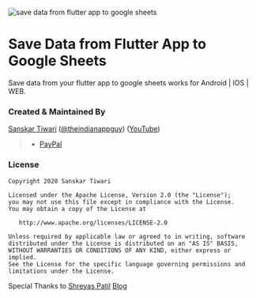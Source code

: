 ![save data from flutter app to google sheets](https://user-images.githubusercontent.com/55942632/75671234-4cbbf600-5ca4-11ea-94c0-e6668142efa7.png)

# Save Data from Flutter App to Google Sheets

Save data from your flutter app to google sheets works for Android | IOS | WEB.

### Created & Maintained By

[Sanskar Tiwari](https://github.com/theindianappguy) ([@theindianappguy](https://twitter.com/Theindianappguy)) ([YouTube](https://www.youtube.com/c/SanskarTiwari))

> 
>
> - [PayPal](https://paypal.me/iamsanskartiwari)

### License

    Copyright 2020 Sanskar Tiwari

    Licensed under the Apache License, Version 2.0 (the "License");
    you may not use this file except in compliance with the License.
    You may obtain a copy of the License at

       http://www.apache.org/licenses/LICENSE-2.0

    Unless required by applicable law or agreed to in writing, software
    distributed under the License is distributed on an "AS IS" BASIS,
    WITHOUT WARRANTIES OR CONDITIONS OF ANY KIND, either express or implied.
    See the License for the specific language governing permissions and
    limitations under the License.



Special Thanks to [Shreyas Patil](https://shreyaspatil.dev/) [Blog](https://medium.com/mindorks/storing-data-from-the-flutter-app-google-sheets-e4498e9cda5d)
